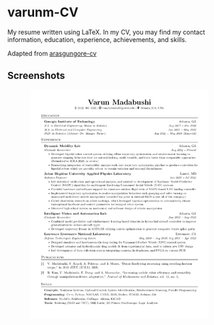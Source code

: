 # varunm-CV

My resume written using LaTeX. In my CV, you may find my contact information, education, experience, achievements, and skills.

Adapted from [arasgungore-cv](https://github.com/arasgungore/arasgungore-CV)


## Screenshots

<p align="center">
    <img alt="Screenshot" src="https://raw.githubusercontent.com/varunm99/varunm-CV/refs/heads/main/jpg/main.png" width="400">
</p>

